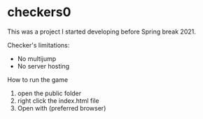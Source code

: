 # checkers0

This was a project I started developing before Spring break 2021.

Checker's limitations:
- No multijump
- No server hosting


How to run the game
1. open the public folder
2. right click the index.html file
3. Open with (preferred browser)
